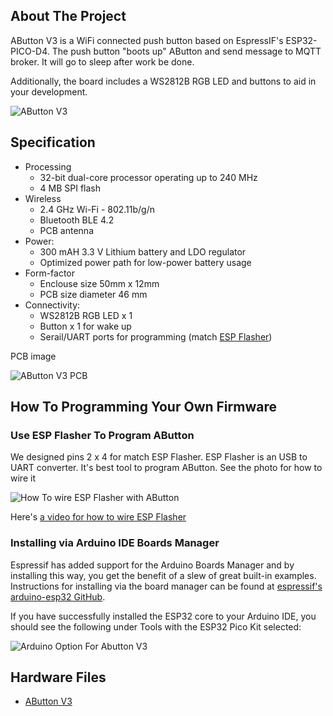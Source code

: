 ## About The Project

AButton V3 is a WiFi connected push button based on EspressIF's ESP32-PICO-D4.  The push button "boots up" AButton and send message to MQTT broker. It will go to sleep after work be done.

Additionally, the board includes a WS2812B RGB LED and buttons to aid in your development.

![AButton V3](https://i1.aprbrother.com/abutton-v3.jpg-320.jpg)

## Specification

* Processing
  * 32-bit dual-core processor operating up to 240 MHz
  * 4 MB SPI flash
* Wireless
  * 2.4 GHz Wi-Fi - 802.11b/g/n
  * Bluetooth BLE 4.2
  * PCB antenna
* Power:
  * 300 mAH 3.3 V Lithium battery and LDO regulator
  * Optimized power path for low-power battery usage
* Form-factor
  * Enclouse size 50mm x 12mm
  * PCB size diameter 46 mm
* Connectivity:
  * WS2812B RGB LED x 1
  * Button x 1 for wake up
  * Serail/UART ports for programming (match [ESP Flasher](ESP_Flasher.md))

PCB image

![AButton V3 PCB](https://i1.aprbrother.com/abutton-v3-pcb.png-320.jpg)

## How To Programming Your Own Firmware

### Use ESP Flasher To Program AButton

We designed pins 2 x 4 for match ESP Flasher. ESP Flasher is an USB to UART converter. It's best tool to program AButton. See the photo for how to wire it

![How To wire ESP Flasher with AButton](https://i1.aprbrother.com/abutton-v3-2.jpg)

Here's [a video for how to wire ESP Flasher](https://youtu.be/C1G9SJpkaxs)

### Installing via Arduino IDE Boards Manager

Espressif has added support for the Arduino Boards Manager and by installing this way, you get the benefit of a slew of great built-in examples. Instructions for installing via the board manager can be found at [espressif's arduino-esp32 GitHub](https://github.com/espressif/arduino-esp32/blob/master/docs/arduino-ide/boards_manager.md).

If you have successfully installed the ESP32 core to your Arduino IDE, you should see the following under Tools with the ESP32 Pico Kit selected:

![Arduino Option For Abutton V3](https://i1.aprbrother.com/esp32pic.png)

## Hardware Files

* [AButton V3](https://github.com/AprilBrother/ab-hardware/tree/master/abutton-v3)
